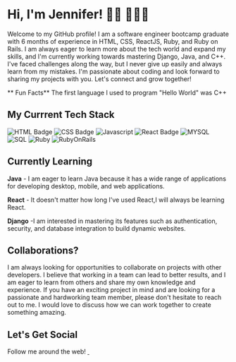 # Hi, I'm Jennifer! 👋🏾 👩🏾‍💻

Welcome to my GitHub profile! I am a software engineer bootcamp graduate with 6 months of experience in HTML, CSS, ReactJS, Ruby, and Ruby on Rails. I am always eager to learn more about the tech world and expand my skills, and I'm currently working towards mastering Django, Java, and C++. I've faced challenges along the way, but I never give up easily and always learn from my mistakes. I'm passionate about coding and look forward to sharing my projects with you. Let's connect and grow together!


** Fun Facts**
The first language I used to program "Hello World" was C++

## My Currrent Tech Stack
![HTML Badge](https://img.shields.io/badge/HTML5-E34F26?style=for-the-badge&logo=html5&logoColor=white)
![CSS Badge](https://img.shields.io/badge/CSS3-1572B6?style=for-the-badge&logo=css3&logoColor=white)
![Javascript](https://img.shields.io/badge/JavaScript-F7DF1E?style=for-the-badge&logo=javascript&logoColor=black)
![React Badge](https://img.shields.io/badge/React-20232A?style=for-the-badge&logo=react&logoColor=61DAFB)
![MYSQL](https://img.shields.io/badge/MySQL-005C84?style=for-the-badge&logo=mysql&logoColor=white)
![SQL](https://img.shields.io/badge/SQLite-07405E?style=for-the-badge&logo=sqlite&logoColor=white)
![Ruby](https://img.shields.io/badge/Ruby-CC342D?style=for-the-badge&logo=ruby&logoColor=white)
![RubyOnRails](https://img.shields.io/badge/Ruby_on_Rails-CC0000?style=for-the-badge&logo=ruby-on-rails&logoColor=white)

##  Currently Learning
**Java** -  I am eager to learn Java because it has a wide range of applications for developing desktop, mobile, and web applications. 

**React** - It doesn't matter how long I've used React,I will always be learning React.

**Django** -I am interested in mastering its features such as authentication, security, and database integration to build dynamic websites.

## Collaborations?
I am always looking for opportunities to collaborate on projects with other developers. I believe that working in a team can lead to better results, and I am eager to learn from others and share my own knowledge and experience. If you have an exciting project in mind and are looking for a passionate and hardworking team member, please don't hesitate to reach out to me. I would love to discuss how we can work together to create something amazing.

## Let's Get Social
Follow me around the web!
<a href="https://twitter.com/jen_z_z">
  <img
       src="https://img.shields.io/badge/Twitter-1DA1F2?style=for-the-badge&logo=twitter&logoColor=white" 
       alt="">
  <a/>
<a href="https://www.linkedin.com/in/jennifer-sammy-236b21217/">
  <img
       src="https://img.shields.io/badge/LinkedIn-0077B5?style=for-the-badge&logo=linkedin&logoColor=white" 
       alt="">
  <a/>  
  


<!--
**jenna-lab/jenna-lab** is a ✨ _special_ ✨ repository because its `README.md` (this file) appears on your GitHub profile.

Here are some ideas to get you started:

- 🔭 I’m currently working on ...
- 🌱 I’m currently learning ...
- 👯 I’m looking to collaborate on ...
- 🤔 I’m looking for help with ...
- 💬 Ask me about ...
- 📫 How to reach me: ...
- 😄 Pronouns: ...
- ⚡ Fun fact: ...
-->
